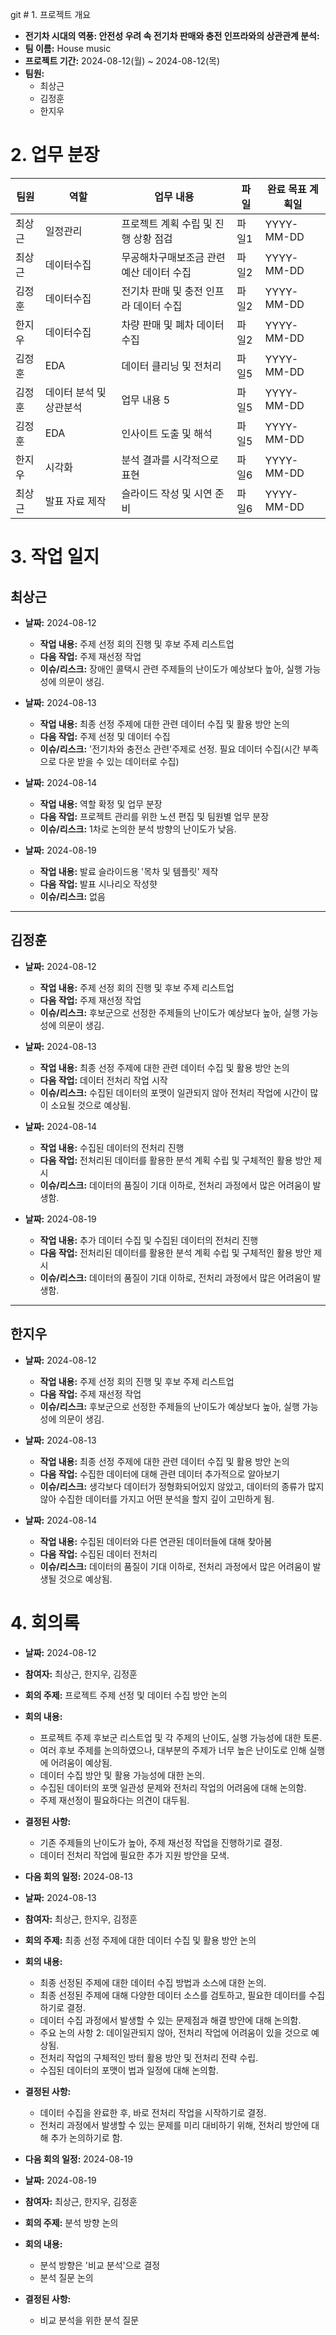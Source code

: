 git # 1. 프로젝트 개요
- **전기차 시대의 역풍: 안전성 우려 속 전기차 판매와 충전 인프라와의 상관관계 분석:** 
- **팀 이름:** House music
- **프로젝트 기간:** 2024-08-12(월) ~ 2024-08-12(목)
- **팀원:**
  - 최상근
  - 김정훈
  - 한지우

# 2. 업무 분장

| 팀원 | 역할 | 업무 내용 | 파일 | 완료 목표 계획일 |
| ---- | ---- | --------- | ---- |----------- |
| 최상근 | 일정관리 | 프로젝트 계획 수립 및 진행 상황 점검 | 파일1 | YYYY-MM-DD |
| 최상근 | 데이터수집 | 무공해차구매보조금 관련 예산 데이터 수집 | 파일2 | YYYY-MM-DD |
| 김정훈 | 데이터수집 | 전기차 판매 및 충전 인프라 데이터 수집 | 파일2 | YYYY-MM-DD |
| 한지우 | 데이터수집 | 차량 판매 및 폐차 데이터 수집 | 파일2 | YYYY-MM-DD |
| 김정훈 | EDA | 데이터 클리닝 및 전처리 | 파일5 | YYYY-MM-DD |
| 김정훈 | 데이터 분석 및 상관분석 | 업무 내용 5 | 파일5 | YYYY-MM-DD |
| 김정훈 | EDA | 인사이트 도출 및 해석 | 파일5 | YYYY-MM-DD |
| 한지우 | 시각화 | 분석 결과를 시각적으로 표현 | 파일6 | YYYY-MM-DD |
| 최상근 | 발표 자료 제작 | 슬라이드 작성 및 시연 준비 | 파일6 | YYYY-MM-DD |

# 3. 작업 일지

## 최상근

- **날짜:** 2024-08-12
  - **작업 내용:** 주제 선정 회의 진행 및 후보 주제 리스트업
  - **다음 작업:** 주제 재선정 작업
  - **이슈/리스크:** 장애인 콜택시 관련 주제들의 난이도가 예상보다 높아, 실행 가능성에 의문이 생김.

- **날짜:** 2024-08-13
  - **작업 내용:** 최종 선정 주제에 대한 관련 데이터 수집 및 활용 방안 논의
  - **다음 작업:** 주제 선정 및 데이터 수집
  - **이슈/리스크:** '전기차와 충전소 관련'주제로 선정. 필요 데이터 수집(시간 부족으로 다운 받을 수 있는 데이터로 수집)

- **날짜:** 2024-08-14
  - **작업 내용:** 역할 확정 및 업무 분장
  - **다음 작업:** 프로젝트 관리를 위한 노션 편집 및 팀원별 업무 분장
  - **이슈/리스크:** 1차로 논의한 분석 방향의 난이도가 낮음.

- **날짜:** 2024-08-19
  - **작업 내용:** 발료 슬라이드용 '목차 및 템플릿' 제작
  - **다음 작업:** 발표 시나리오 작성햣
  - **이슈/리스크:** 없음

---
## 김정훈

- **날짜:** 2024-08-12
  - **작업 내용:** 주제 선정 회의 진행 및 후보 주제 리스트업
  - **다음 작업:** 주제 재선정 작업
  - **이슈/리스크:** 후보군으로 선정한 주제들의 난이도가 예상보다 높아, 실행 가능성에 의문이 생김.

- **날짜:** 2024-08-13
  - **작업 내용:** 최종 선정 주제에 대한 관련 데이터 수집 및 활용 방안 논의
  - **다음 작업:** 데이터 전처리 작업 시작
  - **이슈/리스크:** 수집된 데이터의 포맷이 일관되지 않아 전처리 작업에 시간이 많이 소요될 것으로 예상됨.

- **날짜:** 2024-08-14
  - **작업 내용:** 수집된 데이터의 전처리 진행
  - **다음 작업:** 전처리된 데이터를 활용한 분석 계획 수립 및 구체적인 활용 방안 제시
  - **이슈/리스크:** 데이터의 품질이 기대 이하로, 전처리 과정에서 많은 어려움이 발생함.
 
- **날짜:** 2024-08-19
  - **작업 내용:** 추가 데이터 수집 및 수집된 데이터의 전처리 진행
  - **다음 작업:** 전처리된 데이터를 활용한 분석 계획 수립 및 구체적인 활용 방안 제시
  - **이슈/리스크:** 데이터의 품질이 기대 이하로, 전처리 과정에서 많은 어려움이 발생함.

---

## 한지우

- **날짜:** 2024-08-12
  - **작업 내용:** 주제 선정 회의 진행 및 후보 주제 리스트업
  - **다음 작업:** 주제 재선정 작업
  - **이슈/리스크:** 후보군으로 선정한 주제들의 난이도가 예상보다 높아, 실행 가능성에 의문이 생김.

- **날짜:** 2024-08-13
  - **작업 내용:** 최종 선정 주제에 대한 관련 데이터 수집 및 활용 방안 논의
  - **다음 작업:** 수집한 데이터에 대해 관련 데이터 추가적으로 알아보기
  - **이슈/리스크:** 생각보다 데이터가 정형화되어있지 않았고, 데이터의 종류가 많지 않아 수집한 데이터를 가지고 어떤 분석을 할지 깊이 고민하게 됨.    
 
- **날짜:** 2024-08-14
  - **작업 내용:** 수집된 데이터와 다른 연관된 데이터들에 대해 찾아봄
  - **다음 작업:** 수집된 데이터 전처리
  - **이슈/리스크:** 데이터의 품질이 기대 이하로, 전처리 과정에서 많은 어려움이 발생될 것으로 예상됨.


# 4. 회의록
- **날짜:** 2024-08-12
- **참여자:** 최상근, 한지우, 김정훈
- **회의 주제:** 프로젝트 주제 선정 및 데이터 수집 방안 논의
- **회의 내용:**
  - 프로젝트 주제 후보군 리스트업 및 각 주제의 난이도, 실행 가능성에 대한 토론.
  - 여러 후보 주제를 논의하였으나, 대부분의 주제가 너무 높은 난이도로 인해 실행에 어려움이 예상됨.
  - 데이터 수집 방안 및 활용 가능성에 대한 논의.
  - 수집된 데이터의 포맷 일관성 문제와 전처리 작업의 어려움에 대해 논의함.
  - 주제 재선정이 필요하다는 의견이 대두됨.
- **결정된 사항:**
  - 기존 주제들의 난이도가 높아, 주제 재선정 작업을 진행하기로 결정.
  - 데이터 전처리 작업에 필요한 추가 지원 방안을 모색.
- **다음 회의 일정:** 2024-08-13

- **날짜:** 2024-08-13
- **참여자:** 최상근, 한지우, 김정훈
- **회의 주제:** 최종 선정 주제에 대한 데이터 수집 및 활용 방안 논의
- **회의 내용:**
  - 최종 선정된 주제에 대한 데이터 수집 방법과 소스에 대한 논의.
  - 최종 선정된 주제에 대해 다양한 데이터 소스를 검토하고, 필요한 데이터를 수집하기로 결정.
  - 데이터 수집 과정에서 발생할 수 있는 문제점과 해결 방안에 대해 논의함.
  - 주요 논의 사항 2: 데이일관되지 않아, 전처리 작업에 어려움이 있을 것으로 예상됨.
  - 전처리 작업의 구체적인 방터 활용 방안 및 전처리 전략 수립.
  - 수집된 데이터의 포맷이 법과 일정에 대해 논의함.
- **결정된 사항:**
  - 데이터 수집을 완료한 후, 바로 전처리 작업을 시작하기로 결정.
  - 전처리 과정에서 발생할 수 있는 문제를 미리 대비하기 위해, 전처리 방안에 대해 추가 논의하기로 함.
- **다음 회의 일정:** 2024-08-19

- **날짜:** 2024-08-19
- **참여자:** 최상근, 한지우, 김정훈
- **회의 주제:** 분석 방향 논의
- **회의 내용:**
  - 분석 방향은 '비교 분석'으로 결정
  - 분석 질문 논의
- **결정된 사항:**
  - 비교 분석을 위한 분석 질문
